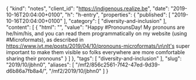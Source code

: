 {
  "kind": "notes",
  "client_id": "https://indigenous.realize.be",
  "date": "2019-10-16T20:04:00+0100",
  "h": "h-entry",
  "properties": {
    "published": [
      "2019-10-16T20:04:00+0100"
    ],
    "category": [
      "diversity-and-inclusion"
    ],
    "content": [
      {
        "html": "",
        "value": "Happy #PronounsDay! My pronouns are he/him/his, and you can read them programmatically on my website (using #Microformats), as described in https://www.jvt.me/posts/2019/04/10/pronouns-microformats/\n\nIt's super important to make them visible so folks everywhere are more comfortable sharing their pronouns"
      }
    ]
  },
  "tags": [
    "diversity-and-inclusion"
  ],
  "slug": "2019/10/jbhn0",
  "aliases": [
    "/mf2/856c2561-7f42-47ed-9d39-d6b86a7fb8a4/",
    "/mf2/2019/10/jbhn0"
  ]
}
